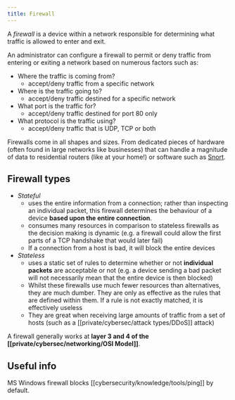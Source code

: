 ```yaml
---
title: Firewall
---
```


A _firewall_ is a device within a network responsible for determining what traffic is allowed to enter and exit.

An administrator can configure a firewall to permit or deny traffic from entering or exiting a network based on numerous factors such as:

- Where the traffic is coming from?
  - accept/deny traffic from a specific network
- Where is the traffic going to?
  - accept/deny traffic destined for a specific network
- What port is the traffic for?
  - accept/deny traffic destined for port 80 only
- What protocol is the traffic using?
  - accept/deny traffic that is UDP, TCP or both

Firewalls come in all shapes and sizes. From dedicated pieces of hardware (often found in large networks like businesses) that can handle a magnitude of data to residential routers (like at your home!) or software such as [Snort](https://www.snort.org/).

## Firewall types

- _Stateful_
  - uses the entire information from a connection; rather than inspecting an individual packet, this firewall determines the behaviour of a device **based upon the entire connection**.
  - consumes many resources in comparison to stateless firewalls as the decision making is dynamic (e.g. a firewall could allow the first parts of a TCP handshake that would later fail)
  - If a connection from a host is bad, it will block the entire devices
- _Stateless_
  - uses a static set of rules to determine whether or not **individual packets** are acceptable or not (e.g. a device sending a bad packet will not necessarily mean that the entire device is then blocked)
  - Whilst these firewalls use much fewer resources than alternatives, they are much dumber. They are only as effective as the rules that are defined within them. If a rule is not exactly matched, it is effectively useless
  - They are great when receiving large amounts of traffic from a set of hosts (such as a [[private/cybersec/attack types/DDoS]] attack)

A firewall generally works at **layer 3 and 4 of the [[private/cybersec/networking/OSI Model]]**.

## Useful info

MS Windows firewall blocks [[cybersecurity/knowledge/tools/ping]] by default.
